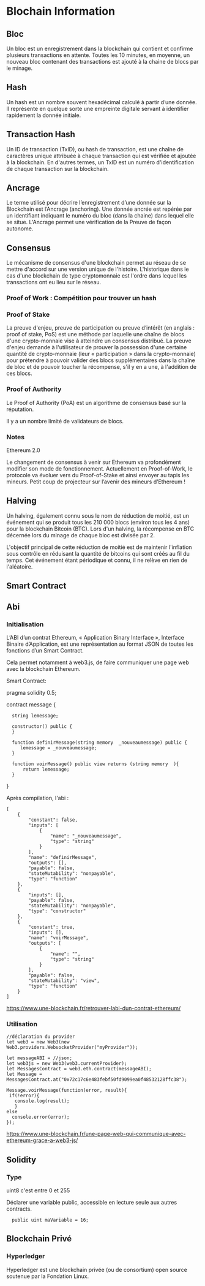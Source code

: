 # Blochain Information

## Bloc

Un bloc est un enregistrement dans la blockchain qui contient et confirme plusieurs transactions en attente. Toutes les 10 minutes, en moyenne, un nouveau bloc contenant des transactions est ajouté à la chaine de blocs par le minage.

## Hash

Un hash est un nombre souvent hexadécimal calculé à partir d’une donnée. Il représente en quelque sorte une empreinte digitale servant à identifier rapidement la donnée initiale.

## Transaction Hash

Un ID de transaction (TxID), ou hash de transaction, est une chaîne de caractères unique attribuée à chaque transaction qui est vérifiée et ajoutée à la blockchain. En d'autres termes, un TxID est un numéro d'identification de chaque transaction sur la blockchain.


## Ancrage

Le terme utilisé pour décrire l’enregistrement d’une donnée sur la Blockchain est l’Ancrage (anchoring). Une donnée ancrée est repérée par un identifiant indiquant le numéro du bloc (dans la chaine) dans lequel elle se situe. L'Ancrage permet une vérification de la Preuve de façon autonome.

## Consensus

Le mécanisme de consensus d'une blockchain permet au réseau de se mettre d'accord sur une version unique de l'histoire. 
L'historique dans le cas d'une blockchain de type cryptomonnaie est l'ordre dans lequel les transactions ont eu lieu 
sur le réseau.

### Proof of Work : Compétition pour trouver un hash
### Proof of Stake

La preuve d'enjeu, preuve de participation ou preuve d’intérêt (en anglais : proof of stake, PoS) est une méthode par laquelle une chaîne de blocs d'une crypto-monnaie vise à atteindre un consensus distribué.  La preuve d'enjeu demande à l'utilisateur de prouver la possession d'une certaine quantité de crypto-monnaie (leur « participation » dans la crypto-monnaie) pour prétendre à pouvoir valider des blocs supplémentaires dans la chaîne de bloc et de pouvoir toucher la récompense, s'il y en a une, à l'addition de ces blocs. 

### Proof of Authority

Le Proof of Authority (PoA) est un algorithme de consensus basé sur la réputation.

Il y a un nombre limité de validateurs de blocs.




### Notes

Ethereum 2.0

Le changement de consensus à venir sur Ethereum va profondément modifier son mode de fonctionnement. 
Actuellement en Proof-of-Work, le protocole va évoluer vers du Proof-of-Stake et ainsi envoyer au tapis les mineurs. 
Petit coup de projecteur sur l’avenir des mineurs d’Ethereum !

## Halving

Un halving, également connu sous le nom de réduction de moitié, est un événement qui se produit tous les 210 000 blocs (environ tous les 4 ans) pour la blockchain Bitcoin (BTC). Lors d'un halving, la récompense en BTC décernée lors du minage de chaque bloc est divisée par 2.

L'objectif principal de cette réduction de moitié est de maintenir l'inflation sous contrôle en réduisant la quantité de bitcoins qui sont créés au fil du temps. Cet événement étant périodique et connu, il ne relève en rien de l'aléatoire.
## Smart Contract 

## Abi

### Initialisation

L’ABI d’un contrat Ethereum, « Application Binary Interface », Interface Binaire d’Application, est une représentation au format JSON de toutes les fonctions d’un Smart Contract. 

Cela permet notamment à web3.js, de faire communiquer une page web avec la blockchain Ethereum.

Smart Contract:

  pragma solidity 0.5;

  contract message {

      string lemessage;

      constructor() public {
      }

      function definirMessage(string memory  _nouveaumessage) public {
         lemessage = _nouveaumessage;
      }

      function voirMessage() public view returns (string memory  ){  
          return lemessage;
      }
  }


Après compilation, l'abi :

    [
        {
            "constant": false,
            "inputs": [
                {
                    "name": "_nouveaumessage",
                    "type": "string"
                }
            ],
            "name": "definirMessage",
            "outputs": [],
            "payable": false,
            "stateMutability": "nonpayable",
            "type": "function"
        },
        {
            "inputs": [],
            "payable": false,
            "stateMutability": "nonpayable",
            "type": "constructor"
        },
        {
            "constant": true,
            "inputs": [],
            "name": "voirMessage",
            "outputs": [
                {
                    "name": "",
                    "type": "string"
                }
            ],
            "payable": false,
            "stateMutability": "view",
            "type": "function"
        }
    ]

https://www.une-blockchain.fr/retrouver-labi-dun-contrat-ethereum/


### Utilisation

    //déclaration du provider 
    let web3 = new Web3(new Web3.providers.WebsocketProvider("myProvider"));

    let messageABI = //json;
    let web3js = new Web3(web3.currentProvider);
    let MessagesContract = web3.eth.contract(messageABI);
    let Message = MessagesContract.at("0x72c17c6e483febf50fd9099ea0f48532128ffc38");

    Message.voirMessage(function(error, result){
     if(!error){
       console.log(result);
       }
    else
      console.error(error);
    });
  
  https://www.une-blockchain.fr/une-page-web-qui-communique-avec-ethereum-grace-a-web3-js/
  
  
  ## Solidity
  
  ### Type
  
  uint8 c'est entre 0 et 255
  
  Déclarer une variable public, accessible en lecture seule aux autres contracts.
      
      public uint maVariable = 16;
 
 ## Blockchain Privé
 
 ### Hyperledger
 
Hyperledger est une blockchain privée (ou de consortium) open source soutenue par la Fondation Linux.

